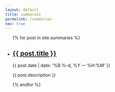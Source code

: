 ```yaml
---
layout: default
title: summaries
permalink: /summaries
nav: true
---
```

<ul class="post-list">
  {% for post in site.summaries %}
    <li>
      <h2><a class="post-title" href="{{ post.url | prepend: site.baseurl }}">{{ post.title }}</a></h2>
      <p class="post-meta">{{ post.date | date: '%B %-d, %Y — %H:%M' }}</p>
      <p>{{ post.description }}</p>
    </li>
  {% endfor %}
</ul>
